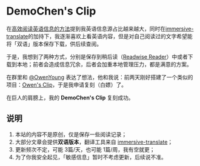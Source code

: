 # DemoChen's Clip

在[高效阅读英语信息的方法](https://demochen.com/posts/111501/)提到我英语信息源占比越来越大，同时在[immersive-translate](https://github.com/immersive-translate/immersive-translate )的加持下，我逐渐喜欢上看英语内容，但是对自己阅读过的文字希望能将「双语」版本保存下载，供后续查阅。

于是，我想到了两种方式，分别是保存到稍后读（[Readwise Reader](https://blog.readwise.io/readwise-reading-app/)）中或者下载到本地；前者会造成信息冗余，后者会加重本地管理压力，都是满意的方案。

在群里和 [@OwenYoung](https://www.owenyoung.com/about/ ) 表达了想法，他和我说：前两天刚好搭建了一个类似的项目：[Owen's Clip](https://clip.owenyoung.com/ )，于是我申请复刻（白嫖）了。

在巨人的肩膀上，我的 **DemoChen's Clip** 复刻成功。

## 说明

1. 本站的内容不是原创，仅是保存一些阅读记录；
2. 大部分文章会提供**双语版本**，翻译工具来自 [immersive-translate](https://github.com/immersive-translate/immersive-translate )；
3. 更新频次不定，可能 3篇/天，也可能 1篇/周，我有空就更；
4. 为了你我安全起见，「敏感信息」暂时不考虑更新，后续说不准。
